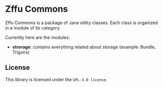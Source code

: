 # Zffu Commons

Zffu Commons is a package of Java utility classes. Each class is organized in a module of its category.

Currently here are the modules:

- **strorage**: contains everything related about storage (example: Bundle, Trigons)

## License
This library is licensed under the `GPL-3.0 license`.
